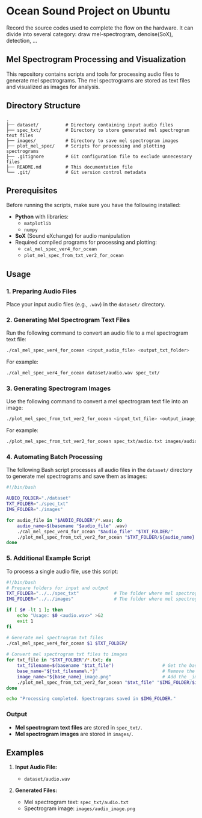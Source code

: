 # Ocean Sound Project on Ubuntu
Record the source codes used to complete the flow on the hardware.
It can divide into several category: draw mel-spectrogram, denoise(SoX), detection, ...
## Mel Spectrogram Processing and Visualization

This repository contains scripts and tools for processing audio files to generate mel spectrograms. The mel spectrograms are stored as text files and visualized as images for analysis.

## Directory Structure

```
.
├── dataset/          # Directory containing input audio files
├── spec_txt/         # Directory to store generated mel spectrogram text files
├── images/           # Directory to save mel spectrogram images
├── plot_mel_spec/    # Scripts for processing and plotting spectrograms
├── .gitignore        # Git configuration file to exclude unnecessary files
├── README.md         # This documentation file
└── .git/             # Git version control metadata
```

## Prerequisites

Before running the scripts, make sure you have the following installed:
- **Python** with libraries:
  - `matplotlib`
  - `numpy`
- **SoX** (Sound eXchange) for audio manipulation
- Required compiled programs for processing and plotting:
  - `cal_mel_spec_ver4_for_ocean`  
  - `plot_mel_spec_from_txt_ver2_for_ocean`

## Usage

### 1. Preparing Audio Files
Place your input audio files (e.g., `.wav`) in the `dataset/` directory.

### 2. Generating Mel Spectrogram Text Files
Run the following command to convert an audio file to a mel spectrogram text file:
```bash
./cal_mel_spec_ver4_for_ocean <input_audio_file> <output_txt_folder>
```

For example:
```bash
./cal_mel_spec_ver4_for_ocean dataset/audio.wav spec_txt/
```

### 3. Generating Spectrogram Images
Use the following command to convert a mel spectrogram text file into an image:
```bash
./plot_mel_spec_from_txt_ver2_for_ocean <input_txt_file> <output_image_file>
```

For example:
```bash
./plot_mel_spec_from_txt_ver2_for_ocean spec_txt/audio.txt images/audio_image.png
```

### 4. Automating Batch Processing
The following Bash script processes all audio files in the `dataset/` directory to generate mel spectrograms and save them as images:

```bash
#!/bin/bash

AUDIO_FOLDER="./dataset"
TXT_FOLDER="./spec_txt"
IMG_FOLDER="./images"

for audio_file in "$AUDIO_FOLDER"/*.wav; do
    audio_name=$(basename "$audio_file" .wav)
    ./cal_mel_spec_ver4_for_ocean "$audio_file" "$TXT_FOLDER/"
    ./plot_mel_spec_from_txt_ver2_for_ocean "$TXT_FOLDER/${audio_name}.txt" "$IMG_FOLDER/${audio_name}_image.png"
done
```

### 5. Additional Example Script
To process a single audio file, use this script:
```bash
#!/bin/bash
# Prepare folders for input and output
TXT_FOLDER="../../spec_txt"             # The folder where mel spectrogram txt files will be saved
IMG_FOLDER="../../images"               # The folder where mel spectrogram images will be saved

if [ $# -lt 1 ]; then
    echo "Usage: $0 <audio.wav>" >&2
    exit 1
fi

# Generate mel spectrogram txt files
./cal_mel_spec_ver4_for_ocean $1 $TXT_FOLDER/
   
# Convert mel spectrogram txt files to images
for txt_file in "$TXT_FOLDER"/*.txt; do
    txt_filename=$(basename "$txt_file")                  # Get the base name of the txt file
    base_name="${txt_filename%.*}"                        # Remove the .txt extension
    image_name="${base_name}_image.png"                   # Add the _image.png suffix
    ./plot_mel_spec_from_txt_ver2_for_ocean "$txt_file" "$IMG_FOLDER/$image_name"
done

echo "Processing completed. Spectrograms saved in $IMG_FOLDER."
```

### Output
- **Mel spectrogram text files** are stored in `spec_txt/`.
- **Mel spectrogram images** are stored in `images/`.

## Examples

1. **Input Audio File:**
   - `dataset/audio.wav`

2. **Generated Files:**
   - Mel spectrogram text: `spec_txt/audio.txt`
   - Spectrogram image: `images/audio_image.png`





